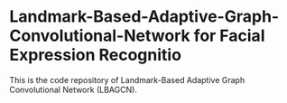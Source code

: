 # Landmark-Based-Adaptive-Graph-Convolutional-Network for Facial Expression Recognitio
This is the code repository of Landmark-Based Adaptive Graph Convolutional Network (LBAGCN). 

